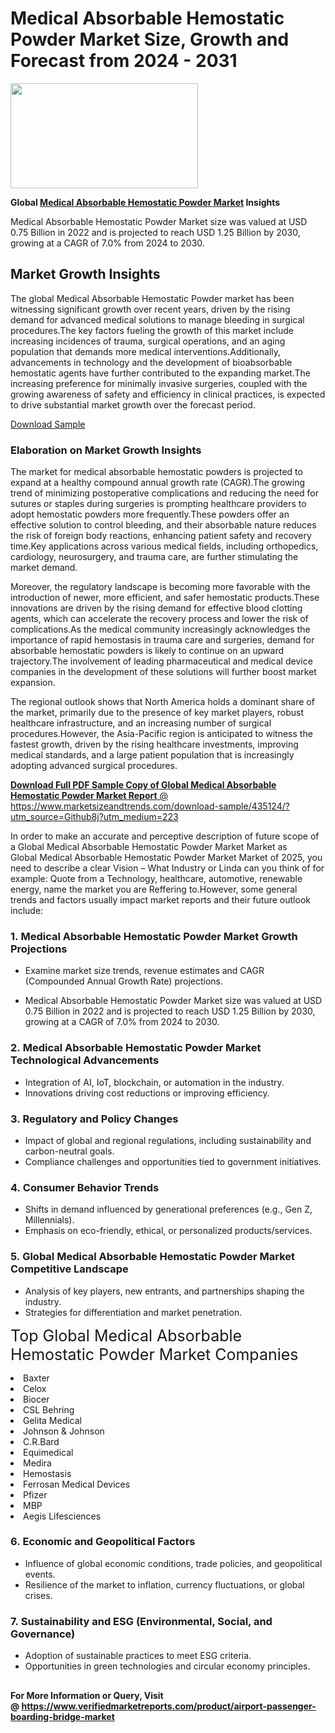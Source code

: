 <H1>Medical Absorbable Hemostatic Powder Market Size, Growth and Forecast from 2024 - 2031</H1><img class="aligncenter size-medium wp-image-584254" src="https://thirdeyenews.in/wp-content/uploads/2024/09/Global-Market-Research-300x168.jpeg" alt="" width="300" height="168" /><p><strong>Global&nbsp;<a href="https://www.marketsizeandtrends.com/download-sample/435124/?utm_source=Github8j?utm_medium=223">Medical Absorbable Hemostatic Powder Market</a> Insights</strong></p><p>Medical Absorbable Hemostatic Powder Market size was valued at USD 0.75 Billion in 2022 and is projected to reach USD 1.25 Billion by 2030, growing at a CAGR of 7.0% from 2024 to 2030.</p><p><h2>Market Growth Insights</h2> <p>The global Medical Absorbable Hemostatic Powder market has been witnessing significant growth over recent years, driven by the rising demand for advanced medical solutions to manage bleeding in surgical procedures.The key factors fueling the growth of this market include increasing incidences of trauma, surgical operations, and an aging population that demands more medical interventions.Additionally, advancements in technology and the development of bioabsorbable hemostatic agents have further contributed to the expanding market.The increasing preference for minimally invasive surgeries, coupled with the growing awareness of safety and efficiency in clinical practices, is expected to drive substantial market growth over the forecast period.</p> <p><a href="#">Download Sample</a></p> <h3>Elaboration on Market Growth Insights</h3> <p>The market for medical absorbable hemostatic powders is projected to expand at a healthy compound annual growth rate (CAGR).The growing trend of minimizing postoperative complications and reducing the need for sutures or staples during surgeries is prompting healthcare providers to adopt hemostatic powders more frequently.These powders offer an effective solution to control bleeding, and their absorbable nature reduces the risk of foreign body reactions, enhancing patient safety and recovery time.Key applications across various medical fields, including orthopedics, cardiology, neurosurgery, and trauma care, are further stimulating the market demand.</p> <p>Moreover, the regulatory landscape is becoming more favorable with the introduction of newer, more efficient, and safer hemostatic products.These innovations are driven by the rising demand for effective blood clotting agents, which can accelerate the recovery process and lower the risk of complications.As the medical community increasingly acknowledges the importance of rapid hemostasis in trauma care and surgeries, demand for absorbable hemostatic powders is likely to continue on an upward trajectory.The involvement of leading pharmaceutical and medical device companies in the development of these solutions will further boost market expansion.</p> <p>The regional outlook shows that North America holds a dominant share of the market, primarily due to the presence of key market players, robust healthcare infrastructure, and an increasing number of surgical procedures.However, the Asia-Pacific region is anticipated to witness the fastest growth, driven by the rising healthcare investments, improving medical standards, and a large patient population that is increasingly adopting advanced surgical procedures.</p> <p><a href="#"></p><p><span class=""><strong>Download Full PDF Sample Copy of Global Medical Absorbable Hemostatic Powder Market Report</strong> @ <a href="https://www.marketsizeandtrends.com/download-sample/435124/?utm_source=Github8j?utm_medium=223" target="_blank">https://www.marketsizeandtrends.com/download-sample/435124/?utm_source=Github8j?utm_medium=223</a></span></p><p>In order to make an accurate and perceptive description of future scope of a Global&nbsp;Medical Absorbable Hemostatic Powder Market Market as Global&nbsp;Medical Absorbable Hemostatic Powder Market Market of 2025, you need to describe a clear Vision &ndash; What Industry or Linda can you think of for example: Quote from a Technology, healthcare, automotive, renewable energy, name the market you are Reffering to.However, some general trends and factors usually impact market reports and their future outlook include:</p><h3>1.&nbsp;<strong>Medical Absorbable Hemostatic Powder Market Growth Projections</strong></h3><ul><li>Examine market size trends, revenue estimates and CAGR (Compounded Annual Growth Rate) projections.</li><li><p>Medical Absorbable Hemostatic Powder Market size was valued at USD 0.75 Billion in 2022 and is projected to reach USD 1.25 Billion by 2030, growing at a CAGR of 7.0% from 2024 to 2030.</p></li></ul><h3>2.&nbsp;<strong>Medical Absorbable Hemostatic Powder Market Technological Advancements</strong></h3><ul><li>Integration of AI, IoT, blockchain, or automation in the industry.</li><li>Innovations driving cost reductions or improving efficiency.</li></ul><h3>3.&nbsp;<strong>Regulatory and Policy Changes</strong></h3><ul><li>Impact of global and regional regulations, including sustainability and carbon-neutral goals.</li><li>Compliance challenges and opportunities tied to government initiatives.</li></ul><h3>4.&nbsp;<strong>Consumer Behavior Trends</strong></h3><ul><li>Shifts in demand influenced by generational preferences (e.g., Gen Z, Millennials).</li><li>Emphasis on eco-friendly, ethical, or personalized products/services.</li></ul><h3>5.&nbsp;<strong>Global Medical Absorbable Hemostatic Powder Market Competitive Landscape</strong></h3><ul><li>Analysis of key players, new entrants, and partnerships shaping the industry.</li><li>Strategies for differentiation and market penetration.</li></ul><p data-pm-slice="1 1 []"><span style="color: inherit; font-family: inherit; font-size: 25px;">Top Global Medical Absorbable Hemostatic Powder Market Companies</span></p><div class="" data-test-id=""><p><li>Baxter</li><li> Celox</li><li> Biocer</li><li> CSL Behring</li><li> Gelita Medical</li><li> Johnson & Johnson</li><li> C.R.Bard</li><li> Equimedical</li><li> Medira</li><li> Hemostasis</li><li> Ferrosan Medical Devices</li><li> Pfizer</li><li> MBP</li><li> Aegis Lifesciences</li></p></div><h3>6.&nbsp;<strong>Economic and Geopolitical Factors</strong></h3><ul><li>Influence of global economic conditions, trade policies, and geopolitical events.</li><li>Resilience of the market to inflation, currency fluctuations, or global crises.</li></ul><h3>7.&nbsp;<strong>Sustainability and ESG (Environmental, Social, and Governance)</strong></h3><ul><li>Adoption of sustainable practices to meet ESG criteria.</li><li>Opportunities in green technologies and circular economy principles.</li></ul><h2><strong style="font-size: 14px;">For More Information or Query, Visit @&nbsp;</strong><a style="background-color: #ffffff; font-size: 14px;" href="https://www.marketsizeandtrends.com/report/medical-absorbable-hemostatic-powder-market/" target="_blank">https://www.verifiedmarketreports.com/product/airport-passenger-boarding-bridge-market</a></h2>